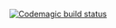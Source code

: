 [![Codemagic build status](https://api.codemagic.io/apps/651c0f92b8e43122ef395194/651c0f92b8e43122ef395193/status_badge.svg)](https://codemagic.io/apps/651c0f92b8e43122ef395194/651c0f92b8e43122ef395193/latest_build)


